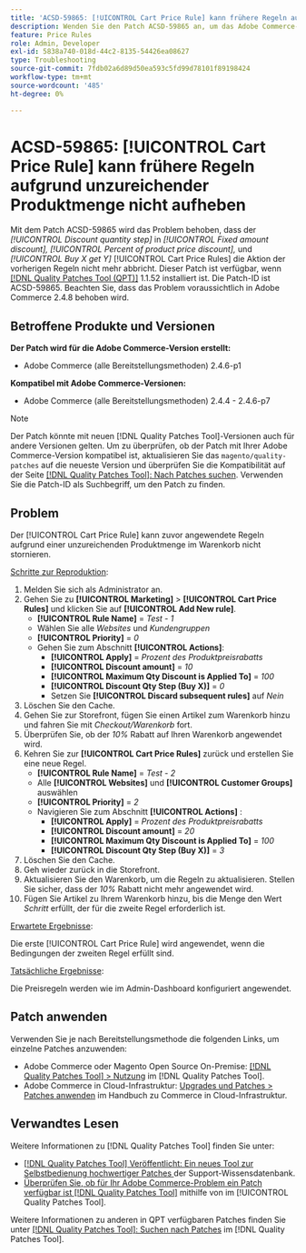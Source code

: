 ```yaml
---
title: 'ACSD-59865: [!UICONTROL Cart Price Rule] kann frühere Regeln aufgrund unzureichender Produktmenge nicht aufheben'
description: Wenden Sie den Patch ACSD-59865 an, um das Adobe Commerce-Problem zu beheben, bei dem der Wert „Rabattmengenschritt“ in „Fester Betragsrabatt“, „Prozentsatz des Produktpreisrabatts“ und „X kaufen und Y erhalten“ die Aktion der vorherigen Regeln nicht mehr [!UICONTROL Cart Price Rules].
feature: Price Rules
role: Admin, Developer
exl-id: 5838a740-018d-44c2-8135-54426ea08627
type: Troubleshooting
source-git-commit: 7fdb02a6d89d50ea593c5fd99d78101f89198424
workflow-type: tm+mt
source-wordcount: '485'
ht-degree: 0%

---
```


# ACSD-59865: [!UICONTROL Cart Price Rule] kann frühere Regeln aufgrund unzureichender Produktmenge nicht aufheben

Mit dem Patch ACSD-59865 wird das Problem behoben, dass der *[!UICONTROL Discount quantity step]* in *[!UICONTROL Fixed amount discount],* *[!UICONTROL Percent of product price discount],* und *[!UICONTROL Buy X get Y]* [!UICONTROL Cart Price Rules] die Aktion der vorherigen Regeln nicht mehr abbricht. Dieser Patch ist verfügbar, wenn [[!DNL Quality Patches Tool (QPT)]](https://experienceleague.adobe.com/de/docs/commerce-operations/tools/quality-patches-tool/quality-patches-tool-to-self-serve-quality-patches) 1.1.52 installiert ist. Die Patch-ID ist ACSD-59865. Beachten Sie, dass das Problem voraussichtlich in Adobe Commerce 2.4.8 behoben wird.

## Betroffene Produkte und Versionen

**Der Patch wird für die Adobe Commerce-Version erstellt:**

* Adobe Commerce (alle Bereitstellungsmethoden) 2.4.6-p1

**Kompatibel mit Adobe Commerce-Versionen:**

* Adobe Commerce (alle Bereitstellungsmethoden) 2.4.4 - 2.4.6-p7

>[!NOTE]
>
>Der Patch könnte mit neuen [!DNL Quality Patches Tool]-Versionen auch für andere Versionen gelten. Um zu überprüfen, ob der Patch mit Ihrer Adobe Commerce-Version kompatibel ist, aktualisieren Sie das `magento/quality-patches` auf die neueste Version und überprüfen Sie die Kompatibilität auf der Seite [[!DNL Quality Patches Tool]: Nach Patches suchen](https://experienceleague.adobe.com/tools/commerce-quality-patches/index.html?lang=de). Verwenden Sie die Patch-ID als Suchbegriff, um den Patch zu finden.

## Problem

Der [!UICONTROL Cart Price Rule] kann zuvor angewendete Regeln aufgrund einer unzureichenden Produktmenge im Warenkorb nicht stornieren.

<u>Schritte zur Reproduktion</u>:

1. Melden Sie sich als Administrator an.
1. Gehen Sie zu **[!UICONTROL Marketing]** > **[!UICONTROL Cart Price Rules]** und klicken Sie auf **[!UICONTROL Add New rule]**.
   * **[!UICONTROL Rule Name]** = *Test - 1*
   * Wählen Sie alle *Websites* und *Kundengruppen*
   * **[!UICONTROL Priority]** = *0*
   * Gehen Sie zum Abschnitt **[!UICONTROL Actions]**:
      * **[!UICONTROL Apply]** = *Prozent des Produktpreisrabatts*
      * **[!UICONTROL Discount amount]** = *10*
      * **[!UICONTROL Maximum Qty Discount is Applied To]** = *100*
      * **[!UICONTROL Discount Qty Step (Buy X)]** = *0*
      * Setzen Sie **[!UICONTROL Discard subsequent rules]** auf *Nein*
1. Löschen Sie den Cache.
1. Gehen Sie zur Storefront, fügen Sie einen Artikel zum Warenkorb hinzu und fahren Sie mit *Checkout/Warenkorb* fort.
1. Überprüfen Sie, ob der *10%* Rabatt auf Ihren Warenkorb angewendet wird.
1. Kehren Sie zur **[!UICONTROL Cart Price Rules]** zurück und erstellen Sie eine neue Regel.
   * **[!UICONTROL Rule Name]** = *Test - 2*
   * Alle **[!UICONTROL Websites]** und **[!UICONTROL Customer Groups]** auswählen
   * **[!UICONTROL Priority]** = *2*
   * Navigieren Sie zum Abschnitt **[!UICONTROL Actions]** :
      * **[!UICONTROL Apply]** = *Prozent des Produktpreisrabatts*
      * **[!UICONTROL Discount amount]** = *20*
      * **[!UICONTROL Maximum Qty Discount is Applied To]** = *100*
      * **[!UICONTROL Discount Qty Step (Buy X)]** = *3*
1. Löschen Sie den Cache.
1. Geh wieder zurück in die Storefront.
1. Aktualisieren Sie den Warenkorb, um die Regeln zu aktualisieren. Stellen Sie sicher, dass der *10%* Rabatt nicht mehr angewendet wird.
1. Fügen Sie Artikel zu Ihrem Warenkorb hinzu, bis die Menge den Wert *Schritt* erfüllt, der für die zweite Regel erforderlich ist.

<u>Erwartete Ergebnisse</u>:

Die erste [!UICONTROL Cart Price Rule] wird angewendet, wenn die Bedingungen der zweiten Regel erfüllt sind.

<u>Tatsächliche Ergebnisse</u>:

Die Preisregeln werden wie im Admin-Dashboard konfiguriert angewendet.

## Patch anwenden

Verwenden Sie je nach Bereitstellungsmethode die folgenden Links, um einzelne Patches anzuwenden:

* Adobe Commerce oder Magento Open Source On-Premise: [[!DNL Quality Patches Tool] > Nutzung](/help/tools/quality-patches-tool/usage.md) im [!DNL Quality Patches Tool].
* Adobe Commerce in Cloud-Infrastruktur: [Upgrades und Patches > Patches anwenden](https://experienceleague.adobe.com/docs/commerce-cloud-service/user-guide/develop/upgrade/apply-patches.html?lang=de) im Handbuch zu Commerce in Cloud-Infrastruktur.

## Verwandtes Lesen

Weitere Informationen zu [!DNL Quality Patches Tool] finden Sie unter:

* [[!DNL Quality Patches Tool] Veröffentlicht: Ein neues Tool zur Selbstbedienung hochwertiger Patches ](https://experienceleague.adobe.com/de/docs/commerce-operations/tools/quality-patches-tool/quality-patches-tool-to-self-serve-quality-patches) der Support-Wissensdatenbank.
* [Überprüfen Sie, ob für Ihr Adobe Commerce-Problem ein Patch verfügbar ist [!DNL Quality Patches Tool]](/help/tools/quality-patches-tool/patches-available-in-qpt/check-patch-for-magento-issue-with-magento-quality-patches.md) mithilfe von im [!UICONTROL Quality Patches Tool].

Weitere Informationen zu anderen in QPT verfügbaren Patches finden Sie unter [[!DNL Quality Patches Tool]: Suchen nach Patches](https://experienceleague.adobe.com/tools/commerce-quality-patches/index.html?lang=de) im [!DNL Quality Patches Tool].
